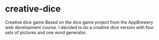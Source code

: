 # creative-dice
Creative dice game
Based on the dice game project from the AppBrewery web development course.
I decided to do a creative dice version with four sets of pictures and one word generator.
